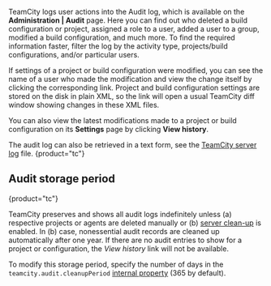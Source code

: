 [//]: # (title: Tracking User Actions)
[//]: # (auxiliary-id: Tracking User Actions)

TeamCity logs user actions into the Audit log, which is available on the __Administration | Audit__ page. Here you can find out who deleted a build configuration or project, assigned a role to a user, added a user to a group, modified a build configuration, and much more. To find the required information faster, filter the log by the activity type, projects/build configurations, and/or particular users.

If settings of a project or build configuration were modified, you can see the name of a user who made the modification and view the change itself by clicking the corresponding link. Project and build configuration settings are stored on the disk in plain XML, so the link will open a usual TeamCity diff window showing changes in these XML files.

You can also view the latest modifications made to a project or build configuration on its __Settings__ page by clicking __View history__.

The audit log can also be retrieved in a text form, see the [TeamCity server log](teamcity-server-logs.md) file.
{product="tc"}

## Audit storage period
{product="tc"}

TeamCity preserves and shows all audit logs indefinitely unless (a) respective projects or agents are deleted manually or (b) [server clean-up](teamcity-data-clean-up.md#Server+Clean-up+Settings) is enabled. In (b) case, nonessential audit records are cleaned up automatically after one year. If there are no audit entries to show for a project or configuration, the _View history_ link will not be available.

To modify this storage period, specify the number of days in the `teamcity.audit.cleanupPeriod` [internal property](server-startup-properties.md#TeamCity+Internal+Properties) (365 by default).